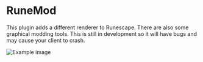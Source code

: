 # RuneMod
This plugin adds a different renderer to Runescape.
There are also some graphical modding tools.
This is still in development so it will have bugs and may cause your client to crash.

![Example image](https://i.imgur.com/MHk8NX8.gif)
